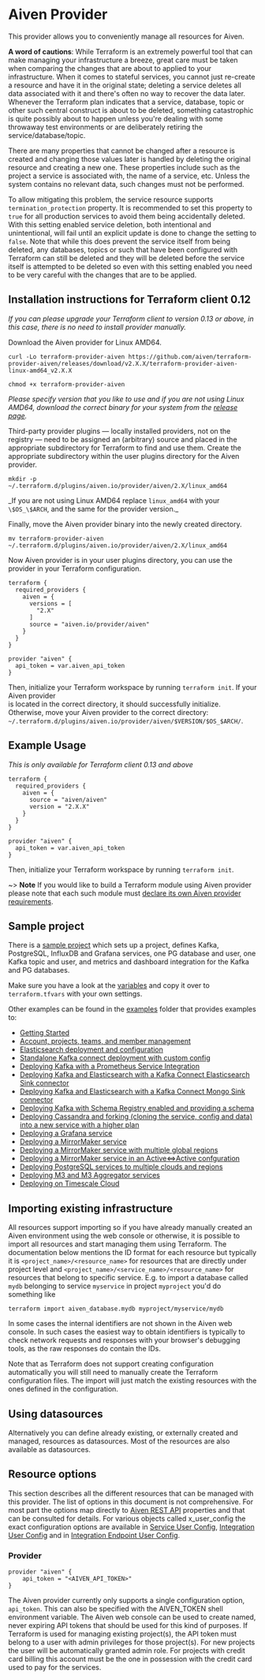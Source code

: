 # Aiven Provider

This provider allows you to conveniently manage all resources for Aiven.

**A word of cautions**: While Terraform is an extremely powerful tool that can make
managing your infrastructure a breeze, great care must be taken when comparing the
changes that are about to applied to your infrastructure. When it comes to stateful
services, you cannot just re-create a resource and have it in the original state;
deleting a service deletes all data associated with it and there's often no way to
recover the data later. Whenever the Terraform plan indicates that a service, database,
topic or other such central construct is about to be deleted, something catastrophic is
quite possibly about to happen unless you're dealing with some throwaway test
environments or are deliberately retiring the service/database/topic.

There are many properties that cannot be changed after a resource is created and changing
those values later is handled by deleting the original resource and creating a new one.
These properties include such as the project a service is associated with, the name of a
service, etc. Unless the system contains no relevant data, such changes must not be
performed.

To allow mitigating this problem, the service resource supports
`termination_protection` property. It is recommended to set this property to `true`
for all production services to avoid them being accidentally deleted. With this setting
enabled service deletion, both intentional and unintentional, will fail until an explicit
update is done to change the setting to `false`. Note that while this does prevent the
service itself from being deleted, any databases, topics or such that have been configured
with Terraform can still be deleted and they will be deleted before the service itself is
attempted to be deleted so even with this setting enabled you need to be very careful
with the changes that are to be applied.

## Installation instructions for Terraform client 0.12

_If you can please upgrade your Terraform client to version 0.13 or above, in this case,
there is no need to install provider manually._

Download the Aiven provider for Linux AMD64.

```shell script
curl -Lo terraform-provider-aiven https://github.com/aiven/terraform-provider-aiven/releases/download/v2.X.X/terraform-provider-aiven-linux-amd64_v2.X.X

chmod +x terraform-provider-aiven
```

_Please specify version that you like to use and if you are not using Linux AMD64,
download the correct binary for your system from the [release page](https://github.com/aiven/terraform-provider-aiven/releases)._

Third-party provider plugins — locally installed providers, not on the registry — need to be
assigned an (arbitrary) source and placed in the appropriate subdirectory for Terraform to find and use them.
Create the appropriate subdirectory within the user plugins directory for the Aiven provider.

```shell script
mkdir -p ~/.terraform.d/plugins/aiven.io/provider/aiven/2.X/linux_amd64
```

_If you are not using Linux AMD64 replace `linux_amd64` with your `\$OS_\$ARCH`, and the same for the provider version.\_

Finally, move the Aiven provider binary into the newly created directory.

```shell script
mv terraform-provider-aiven ~/.terraform.d/plugins/aiven.io/provider/aiven/2.X/linux_amd64
```

Now Aiven provider is in your user plugins directory, you can use the provider in your Terraform configuration.

```hcl-terraform
terraform {
  required_providers {
    aiven = {
      versions = [
        "2.X"
      ]
      source = "aiven.io/provider/aiven"
    }
  }
}

provider "aiven" {
  api_token = var.aiven_api_token
}
```

Then, initialize your Terraform workspace by running `terraform init`. If your Aiven provider  
is located in the correct directory, it should successfully initialize. Otherwise, move your
Aiven provider to the correct directory: `~/.terraform.d/plugins/aiven.io/provider/aiven/$VERSION/$OS_$ARCH/`.

## Example Usage

_This is only available for Terraform client 0.13 and above_

```hcl
terraform {
  required_providers {
    aiven = {
      source = "aiven/aiven"
      version = "2.X.X"
    }
  }
}

provider "aiven" {
  api_token = var.aiven_api_token
}
```

Then, initialize your Terraform workspace by running `terraform init`.

~> **Note** If you would like to build a Terraform module using Aiven provider please note 
that each such module must [declare its own Aiven provider requirements](https://www.terraform.io/docs/configuration/provider-requirements.html).

## Sample project

There is a [sample project](https://github.com/aiven/terraform-provider-aiven/tree/master/sample.tf) which sets up a project, defines Kafka,
PostgreSQL, InfluxDB and Grafana services, one PG database and user, one Kafka topic and
user, and metrics and dashboard integration for the Kafka and PG databases.

Make sure you have a look at the [variables](https://github.com/aiven/terraform-provider-aiven/tree/master/terraform.tfvars.sample) and copy it over to
`terraform.tfvars` with your own settings.

Other examples can be found in the [examples](https://github.com/aiven/terraform-provider-aiven/tree/master/examples) folder that provides examples to:

- [Getting Started](https://github.com/aiven/terraform-provider-aiven/tree/master/examples/getting-started.tf)
- [Account, projects, teams, and member management](https://github.com/aiven/terraform-provider-aiven/tree/master/examples/account)
- [Elasticsearch deployment and configuration](https://github.com/aiven/terraform-provider-aiven/tree/master/examples/elasticsearch)
- [Standalone Kafka connect deployment with custom config](https://github.com/aiven/terraform-provider-aiven/tree/master/examples/kafka_connect)
- [Deploying Kafka with a Prometheus Service Integration](https://github.com/aiven/terraform-provider-aiven/tree/master/examples/kafka_prometheus)
- [Deploying Kafka and Elasticsearch with a Kafka Connect Elasticsearch Sink connector](https://github.com/aiven/terraform-provider-aiven/tree/master/examples/kafka_connectors/es_sink)
- [Deploying Kafka and Elasticsearch with a Kafka Connect Mongo Sink connector](https://github.com/aiven/terraform-provider-aiven/tree/master/examples/kafka_connectors/mongo_sink)
- [Deploying Kafka with Schema Registry enabled and providing a schema](https://github.com/aiven/terraform-provider-aiven/tree/master/examples/kafka_schemas)
- [Deploying Cassandra and forking (cloning the service, config and data) into a new service with a higher plan](https://github.com/aiven/terraform-provider-aiven/tree/master/examples/cassandra_fork)
- [Deploying a Grafana service](https://github.com/aiven/terraform-provider-aiven/tree/master/examples/service)
- [Deploying a MirrorMaker service](https://github.com/aiven/terraform-provider-aiven/tree/master/examples/kafka_mirrormaker)
- [Deploying a MirrorMaker service with multiple global regions](https://github.com/aiven/terraform-provider-aiven/tree/master/examples/kafka_mirrormaker_global)
- [Deploying a MirrorMaker service in an Active<=>Active confguration](https://github.com/aiven/terraform-provider-aiven/tree/master/examples/kafka_mirrormaker_bidirectional)
- [Deploying PostgreSQL services to multiple clouds and regions](https://github.com/aiven/terraform-provider-aiven/tree/master/examples/postgres)
- [Deploying M3 and M3 Aggregator services](https://github.com/aiven/terraform-provider-aiven/tree/master/examples/m3)
- [Deploying on Timescale Cloud](https://github.com/aiven/terraform-provider-aiven/tree/master/examples/timescale)

## Importing existing infrastructure

All resources support importing so if you have already manually created an Aiven
environment using the web console or otherwise, it is possible to import all resources
and start managing them using Terraform. The documentation below mentions the ID format
for each resource but typically it is `<project_name>/<resource_name>` for resources
that are directly under project level and `<project_name>/<service_name>/<resource_name>`
for resources that belong to specific service. E.g. to import a database called `mydb`
belonging to service `myservice` in project `myproject` you'd do something like

```
terraform import aiven_database.mydb myproject/myservice/mydb
```

In some cases the internal identifiers are not shown in the Aiven web console. In such
cases the easiest way to obtain identifiers is typically to check network requests and
responses with your browser's debugging tools, as the raw responses do contain the IDs.

Note that as Terraform does not support creating configuration automatically you will
still need to manually create the Terraform configuration files. The import will just
match the existing resources with the ones defined in the configuration.
	
## Using datasources

Alternatively you can define already existing, or externally created and managed, resources
as datasources. Most of the resources are also available as datasources.

## Resource options

This section describes all the different resources that can be managed with this provider.
The list of options in this document is not comprehensive. For most part the options map
directly to [Aiven REST API](https://api.aiven.io/doc/) properties and that can be
consulted for details. For various objects called x_user_config the exact configuration
options are available in [Service User Config](https://github.com/aiven/terraform-provider-aiven/tree/master/aiven/templates/service_user_config_schema.json),
[Integration User Config](https://github.com/aiven/terraform-provider-aiven/tree/master/aiven/templates/integrations_user_config_schema.json) and in
[Integration Endpoint User Config](https://github.com/aiven/terraform-provider-aiven/tree/master/aiven/templates/integration_endpoints_user_config_schema.json).

### Provider

```hcl
provider "aiven" {
    api_token = "<AIVEN_API_TOKEN>"
}
```

The Aiven provider currently only supports a single configuration option, `api_token`.
This can also be specified with the AIVEN_TOKEN shell environment variable.
The Aiven web console can be used to create named, never expiring API tokens that should
be used for this kind of purposes. If Terraform is used for managing existing project(s),
the API token must belong to a user with admin privileges for those project(s). For new
projects the user will be automatically granted admin role. For projects with credit card
billing this account must be the one in possession with the credit card used to pay for
the services.
